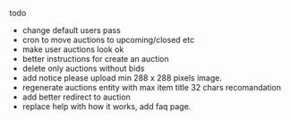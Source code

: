  todo
 - change default users pass
 - cron to move auctions to upcoming/closed etc
 - make user auctions look ok   
 - better instructions for create an auction
 - delete only auctions without bids
 - add notice please upload min 288 x 288 pixels image. 
 - regenerate auctions entity with max item title 32 chars recomandation
 - add better redirect to auction
 - replace help with how it works, add faq page.
